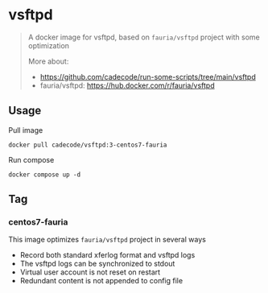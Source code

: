 # vsftpd

> A docker image for vsftpd, based on `fauria/vsftpd` project with some optimization
> 
> More about: 
> - https://github.com/cadecode/run-some-scripts/tree/main/vsftpd
> - fauria/vsftpd: https://hub.docker.com/r/fauria/vsftpd

## Usage

Pull image

```shell
docker pull cadecode/vsftpd:3-centos7-fauria
```

Run compose

```shell
docker compose up -d
```

## Tag

### centos7-fauria

This image optimizes `fauria/vsftpd` project in several ways

- Record both standard xferlog format and vsftpd logs
- The vsftpd logs can be synchronized to stdout
- Virtual user account is not reset on restart
- Redundant content is not appended to config file
